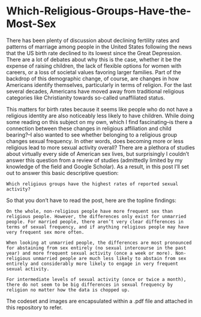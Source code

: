 # Which-Religious-Groups-Have-the-Most-Sex

There has been plenty of discussion about declining fertility rates and patterns of marriage among people in the United States following the news that the US birth rate declined to its lowest since the Great Depression. There are a lot of debates about why this is the case, whether it be the expense of raising children, the lack of flexible options for women with careers, or a loss of societal values favoring larger families. Part of the backdrop of this demographic change, of course, are changes in how Americans identify themselves, particularly in terms of religion. For the last several decades, Americans have moved away from traditional religious categories like Christianity towards so-called unaffiliated status.

This matters for birth rates because it seems like people who do not have a religious identity are also noticeably less likely to have children. While doing some reading on this subject on my own, which I find fascinating–is there a connection between these changes in religious affiliation and child bearing?–I also wanted to see whether belonging to a religious group changes sexual frequency. In other words, does becoming more or less religious lead to more sexual activity overall? There are a plethora of studies about virtually every side of American sex lives, but surprisingly I couldn’t answer this question from a review of studies (admittedly limited by my knowledge of the field and Google Scholar). As a result, in this post I’ll set out to answer this basic descriptive question:

    Which religious groups have the highest rates of reported sexual activity?

So that you don’t have to read the post, here are the topline findings:

    On the whole, non-religious people have more frequent sex than religious people. However, the differences only exist for unmarried people. For married people, there aren’t very clear differences in terms of sexual frequency, and if anything religious people may have very frequent sex more often.

    When looking at unmarried people, the differences are most pronounced for abstaining from sex entirely (no sexual intercourse in the past year) and more frequent sexual activity (once a week or more). Non-religious unmarried people are much less likely to abstain from sex entirely and considerably more likely to engage in very frequent sexual activity.

    For intermediate levels of sexual activity (once or twice a month), there do not seem to be big differences in sexual frequency by religion no matter how the data is chopped up.
    
 The codeset and images are encapsulated within a .pdf file and attached in this repository to refer.
